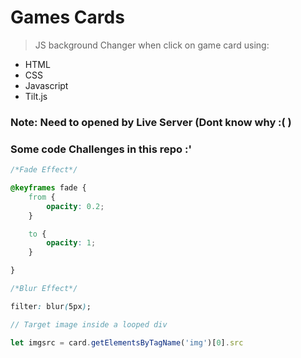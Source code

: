# Games Cards
> JS background Changer when click on game card
using:
- HTML
- CSS
- Javascript
- Tilt.js

### Note: Need to opened by Live Server (Dont know why :( )

### Some code Challenges in this repo :'
```css
/*Fade Effect*/

@keyframes fade {
    from {
        opacity: 0.2;
    }

    to {
        opacity: 1;
    }

}

/*Blur Effect*/

filter: blur(5px);

```
```javascript
// Target image inside a looped div

let imgsrc = card.getElementsByTagName('img')[0].src

```
